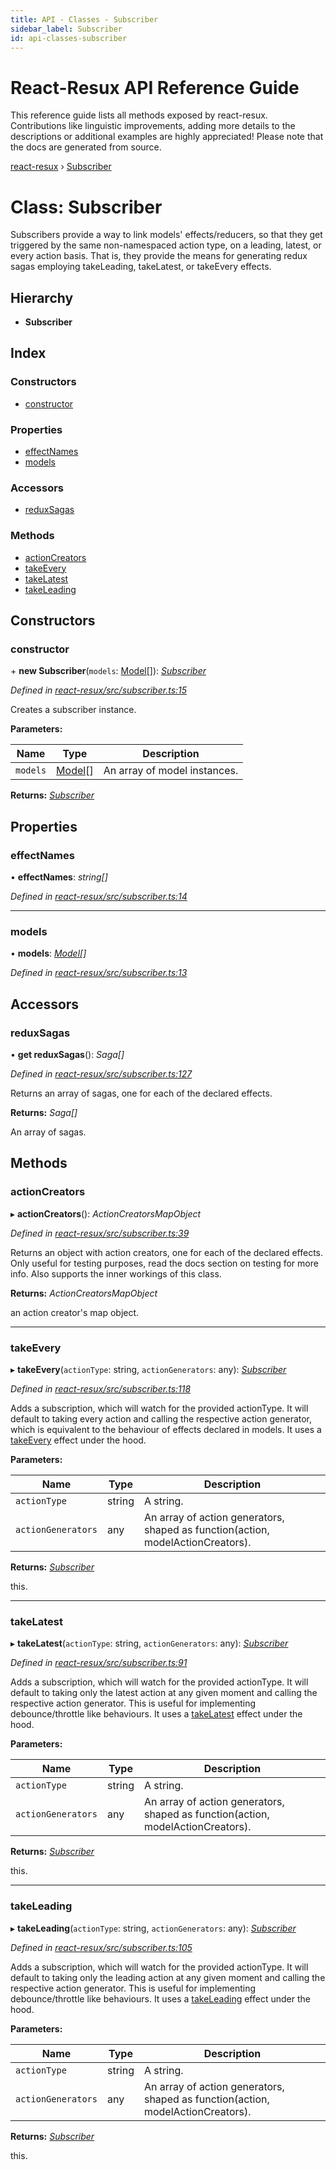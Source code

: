 ```yaml
---
title: API - Classes - Subscriber
sidebar_label: Subscriber
id: api-classes-subscriber
---
```


# React-Resux API Reference Guide

This reference guide lists all methods exposed by react-resux. Contributions like linguistic improvements, adding
more details to the descriptions or additional examples are highly appreciated! Please note that the docs are
generated from source.

[react-resux](../README.md) › [Subscriber](subscriber.md)

# Class: Subscriber

Subscribers provide a way to link models' effects/reducers, so that they get triggered by the same non-namespaced
action type, on a leading, latest, or every action basis. That is, they provide the means for generating redux
sagas employing takeLeading, takeLatest, or takeEvery effects.

## Hierarchy

* **Subscriber**

## Index

### Constructors

* [constructor](subscriber.md#constructor)

### Properties

* [effectNames](subscriber.md#effectnames)
* [models](subscriber.md#models)

### Accessors

* [reduxSagas](subscriber.md#reduxsagas)

### Methods

* [actionCreators](subscriber.md#actioncreators)
* [takeEvery](subscriber.md#takeevery)
* [takeLatest](subscriber.md#takelatest)
* [takeLeading](subscriber.md#takeleading)

## Constructors

###  constructor

\+ **new Subscriber**(`models`: [Model](model.md)[]): *[Subscriber](subscriber.md)*

*Defined in [react-resux/src/subscriber.ts:15](https://github.com/kayak/kaytum/blob/f60c566/packages/react-resux/src/subscriber.ts#L15)*

Creates a subscriber instance.

**Parameters:**

Name | Type | Description |
------ | ------ | ------ |
`models` | [Model](model.md)[] | An array of model instances.  |

**Returns:** *[Subscriber](subscriber.md)*

## Properties

###  effectNames

• **effectNames**: *string[]*

*Defined in [react-resux/src/subscriber.ts:14](https://github.com/kayak/kaytum/blob/f60c566/packages/react-resux/src/subscriber.ts#L14)*

___

###  models

• **models**: *[Model](model.md)[]*

*Defined in [react-resux/src/subscriber.ts:13](https://github.com/kayak/kaytum/blob/f60c566/packages/react-resux/src/subscriber.ts#L13)*

## Accessors

###  reduxSagas

• **get reduxSagas**(): *Saga[]*

*Defined in [react-resux/src/subscriber.ts:127](https://github.com/kayak/kaytum/blob/f60c566/packages/react-resux/src/subscriber.ts#L127)*

Returns an array of sagas, one for each of the declared effects.

**Returns:** *Saga[]*

An array of sagas.

## Methods

###  actionCreators

▸ **actionCreators**(): *ActionCreatorsMapObject*

*Defined in [react-resux/src/subscriber.ts:39](https://github.com/kayak/kaytum/blob/f60c566/packages/react-resux/src/subscriber.ts#L39)*

Returns an object with action creators, one for each of the declared effects. Only useful for testing purposes,
read the docs section on testing for more info. Also supports the inner workings of this class.

**Returns:** *ActionCreatorsMapObject*

an action creator's map object.

___

###  takeEvery

▸ **takeEvery**(`actionType`: string, `actionGenerators`: any): *[Subscriber](subscriber.md)*

*Defined in [react-resux/src/subscriber.ts:118](https://github.com/kayak/kaytum/blob/f60c566/packages/react-resux/src/subscriber.ts#L118)*

Adds a subscription, which will watch for the provided actionType. It will default to taking every action and
calling the respective action generator, which is equivalent to the behaviour of effects declared in models.
It uses a [takeEvery](https://redux-saga.js.org/docs/api/#takeeverypattern-saga-args) effect under the hood.

**Parameters:**

Name | Type | Description |
------ | ------ | ------ |
`actionType` | string | A string. |
`actionGenerators` | any | An array of action generators, shaped as function(action, modelActionCreators). |

**Returns:** *[Subscriber](subscriber.md)*

this.

___

###  takeLatest

▸ **takeLatest**(`actionType`: string, `actionGenerators`: any): *[Subscriber](subscriber.md)*

*Defined in [react-resux/src/subscriber.ts:91](https://github.com/kayak/kaytum/blob/f60c566/packages/react-resux/src/subscriber.ts#L91)*

Adds a subscription, which will watch for the provided actionType. It will default to taking only the latest
action at any given moment and calling the respective action generator. This is useful for implementing
debounce/throttle like behaviours. It uses a
[takeLatest](https://redux-saga.js.org/docs/api/#takelatestpattern-saga-args) effect under the hood.

**Parameters:**

Name | Type | Description |
------ | ------ | ------ |
`actionType` | string | A string. |
`actionGenerators` | any | An array of action generators, shaped as function(action, modelActionCreators). |

**Returns:** *[Subscriber](subscriber.md)*

this.

___

###  takeLeading

▸ **takeLeading**(`actionType`: string, `actionGenerators`: any): *[Subscriber](subscriber.md)*

*Defined in [react-resux/src/subscriber.ts:105](https://github.com/kayak/kaytum/blob/f60c566/packages/react-resux/src/subscriber.ts#L105)*

Adds a subscription, which will watch for the provided actionType. It will default to taking only the leading
action at any given moment and calling the respective action generator. This is useful for implementing
debounce/throttle like behaviours. It uses a
[takeLeading](https://redux-saga.js.org/docs/api/#takeleadingpattern-saga-args) effect under the hood.

**Parameters:**

Name | Type | Description |
------ | ------ | ------ |
`actionType` | string | A string. |
`actionGenerators` | any | An array of action generators, shaped as function(action, modelActionCreators). |

**Returns:** *[Subscriber](subscriber.md)*

this.

